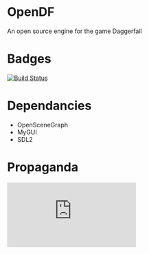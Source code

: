 # OpenDF
An open source engine for the game Daggerfall

# Badges
[![Build Status](https://travis-ci.org/kcat/opendf.svg?branch=master)](https://travis-ci.org/kcat/opendf)

# Dependancies
* OpenSceneGraph
* MyGUI
* SDL2

# Propaganda
![Image of OpenDF in Buccaneer's Den](https://forum.openmw.org/download/file.php?id=628&mode=view)

